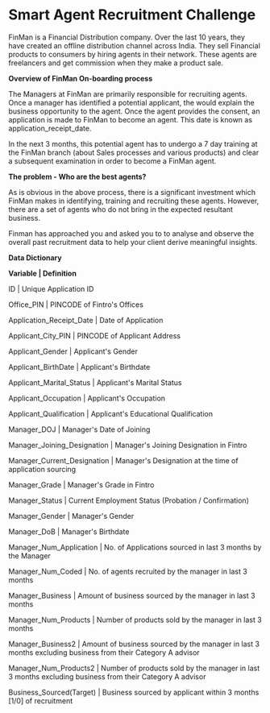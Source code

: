 # Smart Agent Recruitment Challenge

FinMan is a Financial Distribution company. Over the last 10 years, they have created an offline distribution channel across India. They sell Financial products to consumers by hiring agents in their network. These agents are freelancers and get commission when they make a product sale.


**Overview of FinMan On-boarding process**

The Managers at FinMan are primarily responsible for recruiting agents. Once a manager has identified a potential applicant, the would explain the business opportunity to the agent. Once the agent provides the consent, an application is made to FinMan to become an agent. This date is known as application_receipt_date.


In the next 3 months, this potential agent has to undergo a 7 day training at the FinMan branch (about Sales processes and various products) and clear a subsequent examination in order to become a FinMan agent.


**The problem - Who are the best agents?**

As is obvious in the above process, there is a significant investment which FinMan makes in identifying, training and recruiting these agents. However, there are a set of agents who do not bring in the expected resultant business.

Finman has approached you and asked you to  to analyse and observe the overall past recruitment data to help your client derive meaningful insights.

**Data Dictionary**

**Variable | Definition**

ID | Unique Application ID

Office_PIN | PINCODE of Fintro's Offices

Application_Receipt_Date | Date of Application

Applicant_City_PIN | PINCODE of Applicant Address

Applicant_Gender | Applicant's Gender

Applicant_BirthDate | Applicant's Birthdate

Applicant_Marital_Status | Applicant's Marital Status

Applicant_Occupation | Applicant's Occupation

Applicant_Qualification | Applicant's Educational Qualification

Manager_DOJ | Manager's Date of Joining

Manager_Joining_Designation | Manager's Joining Designation in Fintro

Manager_Current_Designation | Manager's Designation at the time of application sourcing

Manager_Grade | Manager's Grade in Fintro

Manager_Status | Current Employment Status (Probation / Confirmation)

Manager_Gender | Manager's Gender

Manager_DoB | Manager's Birthdate

Manager_Num_Application | No. of Applications sourced in last 3 months by the Manager

Manager_Num_Coded | No. of agents recruited by the manager in last 3 months

Manager_Business | Amount of business sourced by the manager in last 3 months

Manager_Num_Products | Number of products sold by the manager in last 3 months

Manager_Business2 | Amount of business sourced by the manager in last 3 months excluding business from their Category A advisor

Manager_Num_Products2 | Number of products sold by the manager in last 3 months excluding business from their Category A advisor

Business_Sourced(Target) | Business sourced by applicant within 3 months [1/0] of recruitment
